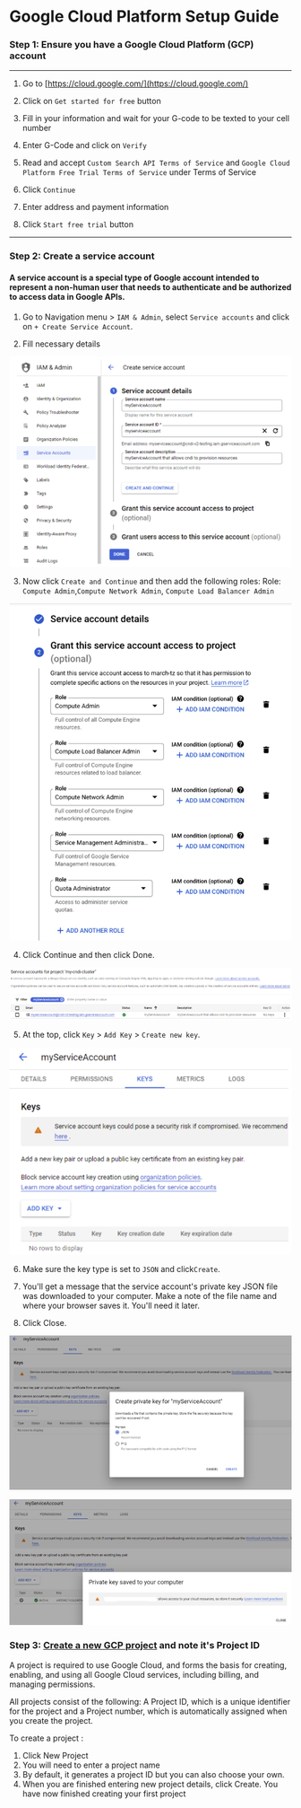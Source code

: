 # Google Cloud Platform Setup Guide

### Step 1: Ensure you have a Google Cloud Platform (GCP) account

---

1. Go to [https://cloud.google.com/](https://cloud.google.com/)
2. Click on `Get started for free` button

3. Fill in your information and wait for your G-code to be texted to your cell
   number
4. Enter G-Code and click on `Verify`
5. Read and accept `Custom Search API Terms of Service` and
   `Google Cloud Platform Free Trial Terms of Service` under Terms of Service
6. Click `Continue`
7. Enter address and payment information
8. Click `Start free trial` button

---

### Step 2: Create a service account

#### A service account is a special type of Google account intended to represent a non-human user that needs to authenticate and be authorized to access data in Google APIs.

1. Go to Navigation menu > `IAM & Admin`, select `Service accounts` and click on
   `+ Create Service Account`.

2. Fill necessary details

![create service account](/docs/cloud-setup-guide/gcp/img/create-service-account-details.png)

3. Now click `Create and Continue` and then add the following roles: Role:
   `Compute Admin`,`Compute Network Admin`, `Compute Load Balancer Admin`

![service account access](/docs/cloud-setup-guide/gcp/img/service-account-access.png)

4. Click Continue and then click Done.

![create service account](/docs/cloud-setup-guide/gcp/img/create-service-account.png)

5. At the top, click `Key` > `Add Key` > `Create new key`.

![create service account keys](/docs/cloud-setup-guide/gcp/img/create-service-account-keys.png)

6. Make sure the key type is set to `JSON` and click`Create`.

7. You'll get a message that the service account's private key JSON file was
   downloaded to your computer. Make a note of the file name and where your
   browser saves it. You'll need it later.

8. Click Close.

![create service account keys json](/docs/cloud-setup-guide/gcp/img/create-service-account-keys-json.png)

![save service account keys json](/docs/cloud-setup-guide/gcp/img/save-json-service-account-details.png)

### Step 3: [Create a new GCP project](https://console.cloud.google.com/projectcreate) and note it's Project ID

A project is required to use Google Cloud, and forms the basis for creating,
enabling, and using all Google Cloud services, including billing, and managing
permissions.

All projects consist of the following: A Project ID, which is a unique
identifier for the project and a Project number, which is automatically assigned
when you create the project.

To create a project :

1. Click New Project
2. You will need to enter a project name
3. By default, it generates a project ID but you can also choose your own.
4. When you are finished entering new project details, click Create. You have
   now finished creating your first project
